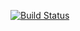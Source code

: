[![Build Status](https://travis-ci.org/advanced-rest-client/api-property-form-item.svg?branch=stage)](https://travis-ci.org/advanced-rest-client/api-property-form-item)  

